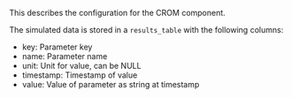 This describes the configuration for the CROM component.

The simulated data is stored in a `results_table` with the following columns:

   - key: Parameter key
   - name: Parameter name
   - unit: Unit for value, can be NULL
   - timestamp: Timestamp of value
   - value: Value of parameter as string at timestamp
